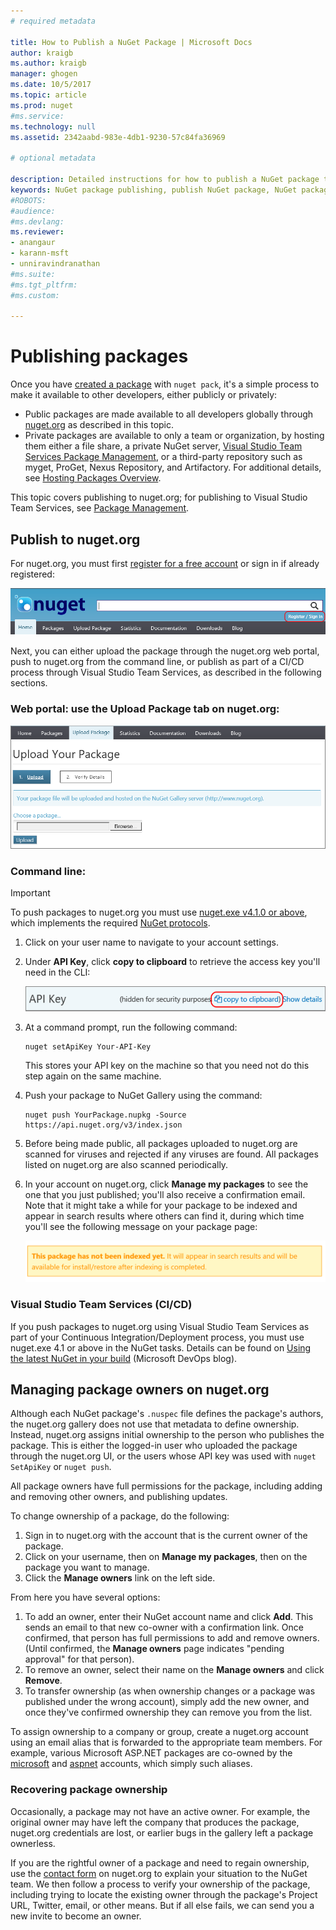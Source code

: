 ```yaml
---
# required metadata

title: How to Publish a NuGet Package | Microsoft Docs
author: kraigb
ms.author: kraigb
manager: ghogen
ms.date: 10/5/2017
ms.topic: article
ms.prod: nuget
#ms.service:
ms.technology: null
ms.assetid: 2342aabd-983e-4db1-9230-57c84fa36969

# optional metadata

description: Detailed instructions for how to publish a NuGet package to nuget.org or private feeds, and how to manage package ownership on nuget.org.
keywords: NuGet package publishing, publish NuGet package, NuGet package ownership, publish to nuget.org, private NuGet feeds
#ROBOTS:
#audience:
#ms.devlang:
ms.reviewer:
- anangaur
- karann-msft
- unniravindranathan
#ms.suite:
#ms.tgt_pltfrm:
#ms.custom:

---
```

# Publishing packages

Once you have [created a package](../create-packages/creating-a-package.md) with `nuget pack`, it's a simple process to make it available to other developers, either publicly or privately:

- Public packages are made available to all developers globally through [nuget.org](https://www.nuget.org/packages/manage/upload) as described in this topic.
- Private packages are available to only a team or organization, by hosting them either a file share, a private NuGet server, [Visual Studio Team Services Package Management](https://www.visualstudio.com/docs/package/nuget/publish), or a third-party repository such as myget, ProGet, Nexus Repository, and Artifactory. For additional details, see [Hosting Packages Overview](../hosting-packages/overview.md).

This topic covers publishing to nuget.org; for publishing to Visual Studio Team Services, see [Package Management](https://www.visualstudio.com/docs/package/nuget/publish).

## Publish to nuget.org

For nuget.org, you must first [register for a free account](https://www.nuget.org/users/account/LogOn?returnUrl=%2F) or sign in if already registered:

![NuGet registration and sign in location](media/publish_NuGetSignIn.png)

Next, you can either upload the package through the nuget.org web portal, push to nuget.org from the command line, or publish as part of a CI/CD process through Visual Studio Team Services, as described in the following sections.

### Web portal: use the Upload Package tab on nuget.org:

![Upload a package with the NuGet Package Manager](media/publish_UploadYourPackage.PNG)

### Command line:
> [!Important]
> To push packages to nuget.org you must use [nuget.exe v4.1.0 or above](https://www.nuget.org/downloads), which implements the required [NuGet protocols](../api/nuget-protocols.md).

1. Click on your user name to navigate to your account settings.
2. Under **API Key**, click **copy to clipboard** to retrieve the access key you'll need in the CLI:

    ![Copying an API Key from account settings](media/publish_APIKey.png)

3. At a command prompt, run the following command:

    ```
    nuget setApiKey Your-API-Key
    ```

    This stores your API key on the machine so that you need not do this step again on the same machine.

4. Push your package to NuGet Gallery using the command:

    ```
    nuget push YourPackage.nupkg -Source https://api.nuget.org/v3/index.json
    ```

5. Before being made public, all packages uploaded to nuget.org are scanned for viruses and rejected if any viruses are found. All packages listed on nuget.org are also scanned periodically.

6. In your account on nuget.org, click **Manage my packages** to see the one that you just published; you'll also receive a confirmation email. Note that it might take a while for your package to be indexed and appear in search results where others can find it, during which time you'll see the following message on your package page:

    ![Message indicating a package is not yet indexed](media/publish_NotYetIndexed.png)

### Visual Studio Team Services (CI/CD)

If you push packages to nuget.org using Visual Studio Team Services as part of your Continuous Integration/Deployment process, you must use nuget.exe 4.1 or above in the NuGet tasks. Details can be found on [Using the latest NuGet in your build](https://blogs.msdn.microsoft.com/devops/2017/09/29/using-the-latest-nuget-in-your-build/) (Microsoft DevOps blog).

## Managing package owners on nuget.org

Although each NuGet package's `.nuspec` file defines the package's authors, the nuget.org gallery does not use that metadata to define ownership. Instead, nuget.org assigns initial ownership to the person who publishes the package. This is either the logged-in user who uploaded the package through the nuget.org UI, or the users whose API key was used with `nuget SetApiKey` or `nuget push`.

All package owners have full permissions for the package, including adding and removing other owners, and publishing updates.

To change ownership of a package, do the following:

1. Sign in to nuget.org with the account that is the current owner of the package.
1. Click on your username, then on **Manage my packages**, then on the package you want to manage.
1. Click the **Manage owners** link on the left side.

From here you have several options:

1. To add an owner, enter their NuGet account name and click **Add**. This sends an email to that new co-owner with a confirmation link. Once confirmed, that person has full permissions to add and remove owners. (Until confirmed, the **Manage owners** page indicates "pending approval" for that person).
1. To remove an owner, select their name on the **Manage owners** and click **Remove**.
1. To transfer ownership (as when ownership changes or a package was published under the wrong account), simply add the new owner, and once they've confirmed ownership they can remove you from the list.

To assign ownership to a company or group, create a nuget.org account using an email alias that is forwarded to the appropriate team members. For example, various Microsoft ASP.NET packages are co-owned by the [microsoft](http://nuget.org/profiles/microsoft) and [aspnet](http://nuget.org/profiles/aspnet) accounts, which simply such aliases.

### Recovering package ownership

Occasionally, a package may not have an active owner. For example, the original owner may have left the company that produces the package, nuget.org credentials are lost, or earlier bugs in the gallery left a package ownerless.

If you are the rightful owner of a package and need to regain ownership, use the [contact form](https://www.nuget.org/policies/Contact) on nuget.org to explain your situation to the NuGet team. We then follow a process to verify your ownership of the package, including trying to locate the existing owner through the package's Project URL, Twitter, email, or other means. But if all else fails, we can send you a new invite to become an owner.
